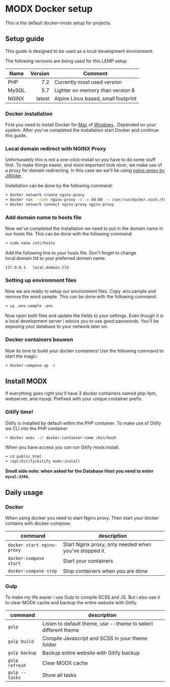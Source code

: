 # MODX Docker setup
This is the default docker-modx setup for projects.

## Setup guide
This guide is designed to be used as a local development environment.

The following versions are being used for this LEMP setup

| Name | Version | Comment
| --- | ---: | ---
| PHP | 7.2 | Currently most used version
| MySQL | 5.7 | Lighter on memory than version 8
| NGINX | latest | Alpine Linux based, small footprint 

### Docker installation
First you need to install Docker for [Mac](https://docs.docker.com/v17.12/docker-for-mac/install/) of [Windows](https://docs.docker.com/v17.12/docker-for-windows/install/).. Depended on your system.
After you've completed the installation start Docker and continue this guide.

### Local domain redirect with NGINX Proxy
Unfortunately this is not a one-click-install so you have to do some stuff first. To make things easier, and more important look nicer, we make use of a proxy for domain redirecting.
In this case we we'll be using [nginx-proxy by JWilder](https://github.com/jwilder/nginx-proxy).

Installation can be done by the following command:
```zsh
➜ docker network create nginx-proxy
➜ docker run --name nginx-proxy -d -p 80:80 -v /var/run/docker.sock:/tmp/docker.sock:ro jwilder/nginx-proxy
➜ docker network connect nginx-proxy nginx-proxy
```

### Add domain name to hosts file
Now we've completed the installation we need to put in the domain name in our hosts file. 
This can be done with the following command: 
```zsh
➜ sudo nano /etc/hosts
```

Add the following line to your hosts file. Don't forget to change local.domain.tld to your preferred domein name. 
```text
127.0.0.1   local.domain.tld
```

### Setting up environment files
Now we are ready to setup our environment files. Copy .env.sample and remove the word sample.
This can be done with the following command:
```zsh
➜ cp .env.sample .env
```

Now open both files and update the fields to your settings. Even though it is a local development server
i advice you to use good passwords. You'll be exposing your database to your network later on.

### Docker containers bouwen
Now its time to build your docker containers! Use the following command to start the magic:
```zsh
➜ docker-compose up -d
```

## Install MODX
If everything goes right you'll have 3 docker containers named php-fpm, webserver, and mysql. 
Prefixed with your unique container prefix. 

### Gitify time!
Gitify is installed by default within the PHP container. To make use of Gitify we CLI into the PHP container 
```zsh
➜ docker exec -it docker-container-name /bin/bash
```  

When you have access you can run Gitify modx:install.
```zsh
➜ cd public_html
➜ /opt/Gitify/Gitify modx:install
```
__Small side note: when asked for the Database Host you need to enter `mysql:3306`.__

## Daily usage

### Docker
When using docker you need to start Nginx proxy. Then start your docker contains with docker-compose.

| command | description
| --- | ---
| `docker start nginx-proxy` | Start Nginx proxy, only needed when you've stopped it.
| `docker-compose start` | Start your containers
| `docker-compose stop` | Stop containers when you are done

### Gulp
To make my life easier i use Gulp to compile SCSS and JS. But i also use it to clear MODX cache 
and backup the entire website with Gitify. 

| command | description
| --- | ---
| `gulp` | Listen to default theme, use --theme to select different theme
| `gulp build` | Compile Javascript and SCSS in your theme folder
| `gulp backup` | Backup entire website with Gitify backup
| `gulp refresh` | Clear MODX cache
| `gulp --tasks` | Show all tasks